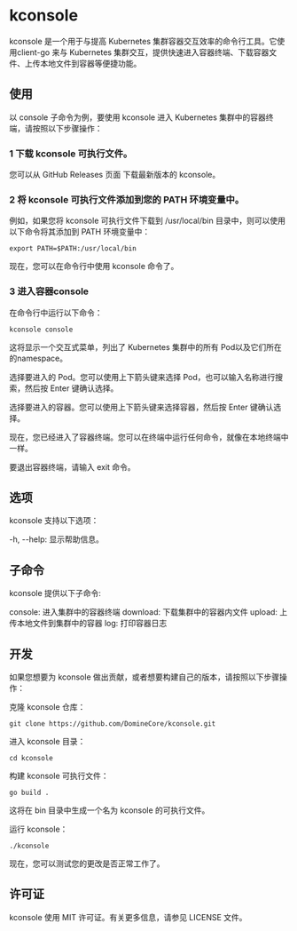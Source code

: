 # kconsole

kconsole 是一个用于与提高 Kubernetes 集群容器交互效率的命令行工具。它使用client-go 来与 Kubernetes 集群交互，提供快速进入容器终端、下载容器文件、上传本地文件到容器等便捷功能。

## 使用
以 console 子命令为例，要使用 kconsole 进入 Kubernetes 集群中的容器终端，请按照以下步骤操作：

### 1 下载 kconsole 可执行文件。
您可以从 GitHub Releases 页面 下载最新版本的 kconsole。

### 2 将 kconsole 可执行文件添加到您的 PATH 环境变量中。
例如，如果您将 kconsole 可执行文件下载到 /usr/local/bin 目录中，则可以使用以下命令将其添加到 PATH 环境变量中：

```
export PATH=$PATH:/usr/local/bin
```
现在，您可以在命令行中使用 kconsole 命令了。

### 3 进入容器console

在命令行中运行以下命令：

```
kconsole console
```
这将显示一个交互式菜单，列出了 Kubernetes 集群中的所有 Pod以及它们所在的namespace。

选择要进入的 Pod。您可以使用上下箭头键来选择 Pod，也可以输入名称进行搜索，然后按 Enter 键确认选择。

选择要进入的容器。您可以使用上下箭头键来选择容器，然后按 Enter 键确认选择。

现在，您已经进入了容器终端。您可以在终端中运行任何命令，就像在本地终端中一样。

要退出容器终端，请输入 exit 命令。

## 选项
kconsole 支持以下选项：

-h, --help: 显示帮助信息。

## 子命令
kconsole 提供以下子命令:

console: 进入集群中的容器终端
download: 下载集群中的容器内文件
upload: 上传本地文件到集群中的容器
log: 打印容器日志

## 开发
如果您想要为 kconsole 做出贡献，或者想要构建自己的版本，请按照以下步骤操作：

克隆 kconsole 仓库：

```
git clone https://github.com/DomineCore/kconsole.git
```
进入 kconsole 目录：

```
cd kconsole
```
构建 kconsole 可执行文件：
```
go build .
```
这将在 bin 目录中生成一个名为 kconsole 的可执行文件。

运行 kconsole：

```
./kconsole
```
现在，您可以测试您的更改是否正常工作了。

## 许可证
kconsole 使用 MIT 许可证。有关更多信息，请参见 LICENSE 文件。
